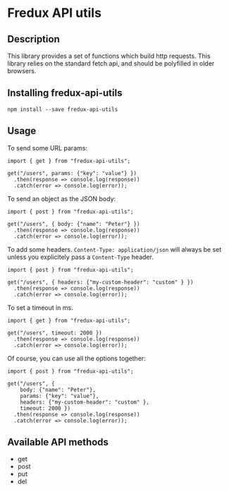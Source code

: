 # Fredux API utils

## Description

This library provides a set of functions which build http requests. This
library relies on the standard fetch api, and should be polyfilled in older browsers.

## Installing fredux-api-utils
```
npm install --save fredux-api-utils
```

## Usage

To send some URL params:

```
import { get } from "fredux-api-utils";

get("/users", params: {"key": "value"} })
  .then(response => console.log(response))
  .catch(error => console.log(error));
```

To send an object as the JSON body:

```
import { post } from "fredux-api-utils";

get("/users", { body: {"name": "Peter"} })
  .then(response => console.log(response))
  .catch(error => console.log(error));
```

To add some headers. `Content-Type: application/json` will always be set unless you explicitely pass
a `Content-Type` header.

```
import { post } from "fredux-api-utils";

get("/users", { headers: {"my-custom-header": "custom" } })
  .then(response => console.log(response))
  .catch(error => console.log(error));
```

To set a timeout in ms.

```
import { get } from "fredux-api-utils";

get("/users", timeout: 2000 })
  .then(response => console.log(response))
  .catch(error => console.log(error));
```

Of course, you can use all the options together:

```
import { post } from "fredux-api-utils";

get("/users", {
    body: {"name": "Peter"},
    params: {"key": "value"},
    headers: {"my-custom-header": "custom" },
    timeout: 2000 })
  .then(response => console.log(response))
  .catch(error => console.log(error));
```

## Available API methods

 * get
 * post
 * put
 * del
